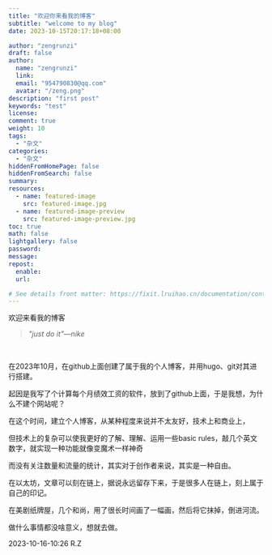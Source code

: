 ```yaml
---
title: "欢迎你来看我的博客"
subtitle: "welcome to my blog"
date: 2023-10-15T20:17:18+08:00

author: "zengrunzi"
draft: false
author: 
  name: "zengrunzi"
  link: 
  email: "954790830@qq.com"
  avatar: "/zeng.png"
description: "first post"
keywords: "test"
license: 
comment: true
weight: 10
tags:
  - "杂文"
categories:
  - "杂文"
hiddenFromHomePage: false
hiddenFromSearch: false
summary:
resources:
  - name: featured-image
    src: featured-image.jpg
  - name: featured-image-preview
    src: featured-image-preview.jpg
toc: true
math: false
lightgallery: false
password:
message:
repost: 
  enable: 
  url:

# See details front matter: https://fixit.lruihao.cn/documentation/content-management/introduction/#front-matter
---
```



  
欢迎来看我的博客


<!--more-->  

  
> *"just do it"—nike*

<br>

在2023年10月，在github上面创建了属于我的个人博客，并用hugo、git对其进行搭建。

起因是我写了个计算每个月绩效工资的软件，放到了github上面，于是我想，为什么不建个网站呢？

在这个时间，建立个人博客，从某种程度来说并不太友好，技术上和商业上，  

但技术上的复杂可以使我更好的了解、理解、运用一些basic rules，敲几个英文数字，就实现一种功能就像变魔术一样神奇  

而没有关注数量和流量的统计，其实对于创作者来说，其实是一种自由。

在以太坊，文章可以刻在链上，据说永远留存下来，于是很多人在链上，刻上属于自己的印记。  

在美剧纸牌屋，几个和尚，用了很长时间画了一幅画，然后将它抹掉，倒进河流。

做什么事情都没啥意义，想就去做。

2023-10-16-10:26 R.Z
